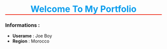 <center><h1 style="color: #079ded; border-bottom: solid 2px #ed1e07;">Welcome To My Portfolio</h1></center>

### Informations :
- **Userame** : Joe Boy
- **Region** : Morocco
